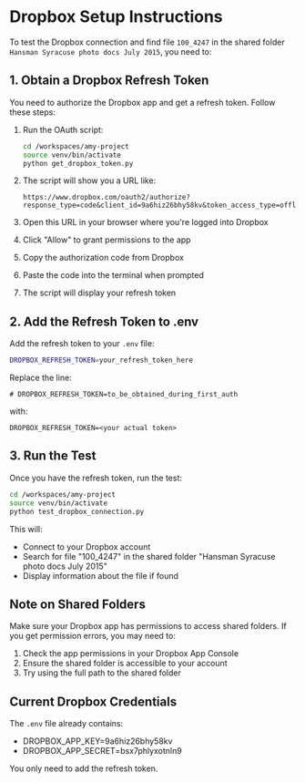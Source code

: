 # Dropbox Setup Instructions

To test the Dropbox connection and find file `100_4247` in the shared folder `Hansman Syracuse photo docs July 2015`, you need to:

## 1. Obtain a Dropbox Refresh Token

You need to authorize the Dropbox app and get a refresh token. Follow these steps:

1. Run the OAuth script:
   ```bash
   cd /workspaces/amy-project
   source venv/bin/activate
   python get_dropbox_token.py
   ```

2. The script will show you a URL like:
   ```
   https://www.dropbox.com/oauth2/authorize?response_type=code&client_id=9a6hiz26bhy58kv&token_access_type=offline
   ```

3. Open this URL in your browser where you're logged into Dropbox

4. Click "Allow" to grant permissions to the app

5. Copy the authorization code from Dropbox

6. Paste the code into the terminal when prompted

7. The script will display your refresh token

## 2. Add the Refresh Token to .env

Add the refresh token to your `.env` file:

```bash
DROPBOX_REFRESH_TOKEN=your_refresh_token_here
```

Replace the line:
```
# DROPBOX_REFRESH_TOKEN=to_be_obtained_during_first_auth
```

with:
```
DROPBOX_REFRESH_TOKEN=<your actual token>
```

## 3. Run the Test

Once you have the refresh token, run the test:

```bash
cd /workspaces/amy-project
source venv/bin/activate
python test_dropbox_connection.py
```

This will:
- Connect to your Dropbox account
- Search for file "100_4247" in the shared folder "Hansman Syracuse photo docs July 2015"
- Display information about the file if found

## Note on Shared Folders

Make sure your Dropbox app has permissions to access shared folders. If you get permission errors, you may need to:
1. Check the app permissions in your Dropbox App Console
2. Ensure the shared folder is accessible to your account
3. Try using the full path to the shared folder

## Current Dropbox Credentials

The `.env` file already contains:
- DROPBOX_APP_KEY=9a6hiz26bhy58kv
- DROPBOX_APP_SECRET=bsx7phlyxotnln9

You only need to add the refresh token.